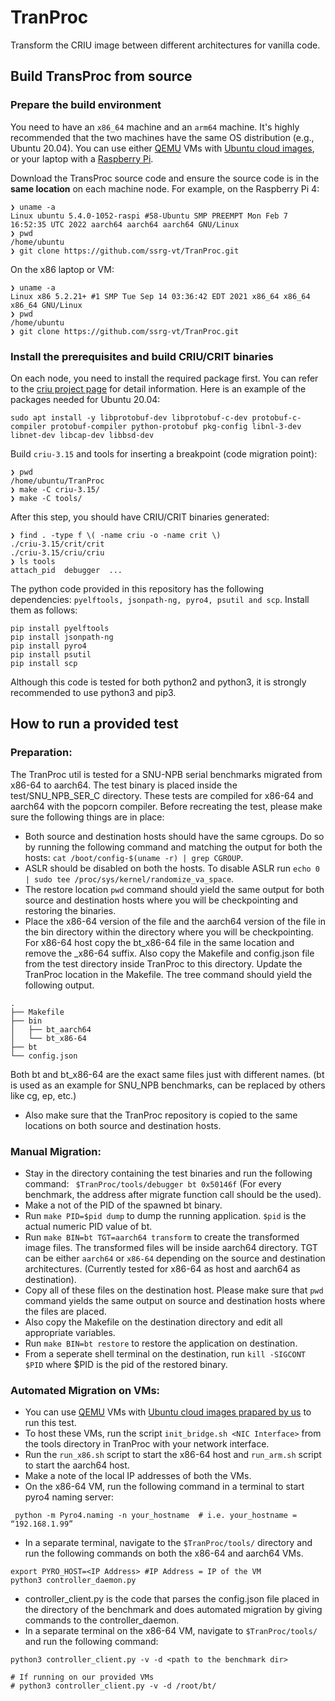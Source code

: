 # TranProc
Transform the CRIU image between different architectures for vanilla code.

## Build TransProc from source
### Prepare the build environment
You need to have an `x86_64` machine and an `arm64` machine. It's highly recommended that the two machines have the same OS distribution (e.g., Ubuntu 20.04). You can use either [QEMU](https://www.qemu.org/) VMs with [Ubuntu cloud images](https://cloud-images.ubuntu.com/releases/focal/release/), or your laptop with a [Raspberry Pi](https://www.raspberrypi.com/products/raspberry-pi-4-model-b/).

Download the TransProc source code and ensure the source code is in the **same location** on each machine node.
For example, on the Raspberry Pi 4:
```
❯ uname -a
Linux ubuntu 5.4.0-1052-raspi #58-Ubuntu SMP PREEMPT Mon Feb 7 16:52:35 UTC 2022 aarch64 aarch64 aarch64 GNU/Linux
❯ pwd
/home/ubuntu
❯ git clone https://github.com/ssrg-vt/TranProc.git
```

On the x86 laptop or VM:
```
❯ uname -a
Linux x86 5.2.21+ #1 SMP Tue Sep 14 03:36:42 EDT 2021 x86_64 x86_64 x86_64 GNU/Linux
❯ pwd
/home/ubuntu
❯ git clone https://github.com/ssrg-vt/TranProc.git
```

### Install the prerequisites and build CRIU/CRIT binaries
On each node, you need to install the required package first. You can refer to the [criu project page](https://criu.org/Installation) for detail information. Here is an example of the packages needed for Ubuntu 20.04:
```
sudo apt install -y libprotobuf-dev libprotobuf-c-dev protobuf-c-compiler protobuf-compiler python-protobuf pkg-config libnl-3-dev libnet-dev libcap-dev libbsd-dev
```
Build `criu-3.15` and tools for inserting a breakpoint (code migration point):
```
❯ pwd
/home/ubuntu/TranProc
❯ make -C criu-3.15/
❯ make -C tools/
```
After this step, you should have CRIU/CRIT binaries generated:
```
❯ find . -type f \( -name criu -o -name crit \)
./criu-3.15/crit/crit
./criu-3.15/criu/criu
❯ ls tools
attach_pid  debugger  ...
```
The python code provided in this repository has the following dependencies:
`pyelftools, jsonpath-ng, pyro4, psutil and scp`.
Install them as follows:
```
pip install pyelftools
pip install jsonpath-ng
pip install pyro4
pip install psutil
pip install scp
```
Although this code is tested for both python2 and python3, it is strongly recommended to use python3 and pip3. 

## How to run a provided test
### Preparation:
The TranProc util is tested for a SNU-NPB serial benchmarks  migrated from x86-64 to aarch64.
The test binary is placed inside the test/SNU_NPB_SER_C directory. These tests are 
compiled for x86-64 and aarch64 with the popcorn compiler.
Before recreating the test, please make sure the following things are in place:
- Both source and destination hosts should have the same cgroups. Do so by running the following command and matching the output for both the hosts:
`cat /boot/config-$(uname -r) | grep CGROUP`.
- ASLR should be disabled on both the hosts. To disable ASLR run `echo 0 | sudo tee /proc/sys/kernel/randomize_va_space`.
- The restore location `pwd` command should yield the same output for both source and destination hosts
where you will be checkpointing and restoring the binaries. 
- Place the x86-64 version of the file and the aarch64 version of the file in the bin directory within the directory where you
will be checkpointing. For x86-64 host copy the bt_x86-64 file in the same location and remove the \_x86-64 suffix.
Also copy the Makefile and config.json file from the test directory inside TranProc to this directory. Update the TranProc location in the Makefile. The tree command should yield the following output.
```
.
├── Makefile
├── bin
│   ├── bt_aarch64
│   └── bt_x86-64
├── bt
└── config.json
```
Both bt and bt_x86-64 are the exact same files just with different names. 
(bt is used as an example for SNU_NPB benchmarks, can be replaced by others like cg, ep, etc.)
- Also make sure that the TranProc repository is copied to the same locations on both source and destination hosts.

### Manual Migration:
- Stay in the directory containing the test binaries and run the following command:
` $TranProc/tools/debugger bt 0x50146f` (For every benchmark, the address after migrate function call should be the used).
- Make a not of the PID of the spawned bt binary.
- Run `make PID=$pid dump` to dump the running application. `$pid` is the actual numeric PID value of bt.
- Run `make BIN=bt TGT=aarch64 transform` to create the transformed image files. The transformed files will be inside aarch64 directory. TGT can be either `aarch64` or `x86-64` depending on the source and destination architectures. (Currently tested for x86-64 as host and aarch64 as destination).
- Copy all of these files on the destination host. Please make sure that `pwd` command yields the same output on source
and destination hosts where the files are placed. 
- Also copy the Makefile on the destination directory and edit all appropriate variables.
- Run `make BIN=bt restore` to restore the application on destination.
- From a seperate shell terminal on the destination, run `kill -SIGCONT $PID` where $PID is the pid of the restored binary. 

### Automated Migration on VMs:
- You can use [QEMU](https://www.qemu.org/) VMs with [Ubuntu cloud images prapared by us](https://drive.google.com/drive/folders/1KPPo4zHts8KLdB_CY1YqfRWuUXfu7Ayx?usp=sharing) to run this test.
- To host these VMs, run the script `init_bridge.sh <NIC Interface>` from the tools directory in TranProc with your network interface.
- Run the `run_x86.sh` script to start the x86-64 host and `run_arm.sh` script to start the aarch64 host.
- Make a note of the local IP addresses of both the VMs.
- On the x86-64 VM, run the following command in a terminal to start pyro4 naming server: 
```
 python -m Pyro4.naming -n your_hostname  # i.e. your_hostname = “192.168.1.99” 
 ```
 - In a separate terminal, navigate to the `$TranProc/tools/` directory and run the following commands on both the x86-64 and aarch64 VMs.
 ```
 export PYRO_HOST=<IP Address> #IP Address = IP of the VM
 python3 controller_daemon.py
 ```
- controller_client.py is the code that parses the config.json file placed in the directory of the benchmark and does automated migration by giving commands to the controller_daemon.
- In a separate terminal on the x86-64 VM, navigate to `$TranProc/tools/` and run the following command:
```
python3 controller_client.py -v -d <path to the benchmark dir>

# If running on our provided VMs
# python3 controller_client.py -v -d /root/bt/
```

